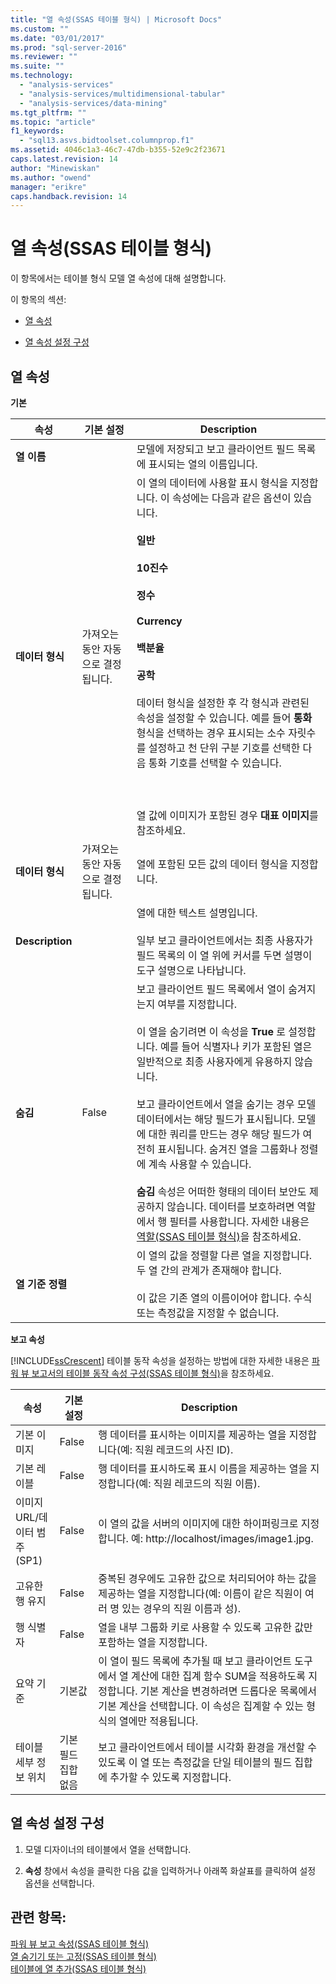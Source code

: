 ```yaml
---
title: "열 속성(SSAS 테이블 형식) | Microsoft Docs"
ms.custom: ""
ms.date: "03/01/2017"
ms.prod: "sql-server-2016"
ms.reviewer: ""
ms.suite: ""
ms.technology: 
  - "analysis-services"
  - "analysis-services/multidimensional-tabular"
  - "analysis-services/data-mining"
ms.tgt_pltfrm: ""
ms.topic: "article"
f1_keywords: 
  - "sql13.asvs.bidtoolset.columnprop.f1"
ms.assetid: 4046c1a3-46c7-47db-b355-52e9c2f23671
caps.latest.revision: 14
author: "Minewiskan"
ms.author: "owend"
manager: "erikre"
caps.handback.revision: 14
---
```

# 열 속성(SSAS 테이블 형식)
  이 항목에서는 테이블 형식 모델 열 속성에 대해 설명합니다.  
  
 이 항목의 섹션:  
  
-   [열 속성](#bkmk_properties)  
  
-   [열 속성 설정 구성](#bkmk_config_prop)  
  
##  <a name="bkmk_properties"></a> 열 속성  
 **기본**  
  
|속성|기본 설정|Description|  
|--------------|---------------------|-----------------|  
|**열 이름**||모델에 저장되고 보고 클라이언트 필드 목록에 표시되는 열의 이름입니다.|  
|**데이터 형식**|가져오는 동안 자동으로 결정됩니다.|이 열의 데이터에 사용할 표시 형식을 지정합니다. 이 속성에는 다음과 같은 옵션이 있습니다.<br /><br /> **일반**<br /><br /> **10진수**<br /><br /> **정수**<br /><br /> **Currency**<br /><br /> **백분율**<br /><br /> **공학**<br /><br /> 데이터 형식을 설정한 후 각 형식과 관련된 속성을 설정할 수 있습니다. 예를 들어 **통화** 형식을 선택하는 경우 표시되는 소수 자릿수를 설정하고 천 단위 구분 기호를 선택한 다음 통화 기호를 선택할 수 있습니다.<br /><br /> <br /><br /> 열 값에 이미지가 포함된 경우 **대표 이미지**를 참조하세요.|  
|**데이터 형식**|가져오는 동안 자동으로 결정됩니다.|열에 포함된 모든 값의 데이터 형식을 지정합니다.|  
|**Description**||열에 대한 텍스트 설명입니다.<br /><br /> 일부 보고 클라이언트에서는 최종 사용자가 필드 목록의 이 열 위에 커서를 두면 설명이 도구 설명으로 나타납니다.|  
|**숨김**|False|보고 클라이언트 필드 목록에서 열이 숨겨지는지 여부를 지정합니다.<br /><br /> 이 열을 숨기려면 이 속성을 **True** 로 설정합니다. 예를 들어 식별자나 키가 포함된 열은 일반적으로 최종 사용자에게 유용하지 않습니다.<br /><br /> 보고 클라이언트에서 열을 숨기는 경우 모델 데이터에서는 해당 필드가 표시됩니다. 모델에 대한 쿼리를 만드는 경우 해당 필드가 여전히 표시됩니다. 숨겨진 열을 그룹화나 정렬에 계속 사용할 수 있습니다.<br /><br /> **숨김** 속성은 어떠한 형태의 데이터 보안도 제공하지 않습니다. 데이터를 보호하려면 역할에서 행 필터를 사용합니다. 자세한 내용은 [역할&#40;SSAS 테이블 형식&#41;](../../analysis-services/tabular-models/roles-ssas-tabular.md)을 참조하세요.|  
|**열 기준 정렬**||이 열의 값을 정렬할 다른 열을 지정합니다. 두 열 간의 관계가 존재해야 합니다.<br /><br /> 이 값은 기존 열의 이름이어야 합니다. 수식 또는 측정값을 지정할 수 없습니다.|  
  
 **보고 속성**  
  
 [!INCLUDE[ssCrescent](../../includes/sscrescent-md.md)] 테이블 동작 속성을 설정하는 방법에 대한 자세한 내용은 [파워 뷰 보고서의 테이블 동작 속성 구성&#40;SSAS 테이블 형식&#41;](../../analysis-services/tabular-models/configure-table-behavior-properties-for-power-view-reports-ssas-tabular.md)을 참조하세요.  
  
|속성|기본 설정|Description|  
|--------------|---------------------|-----------------|  
|기본 이미지|False|행 데이터를 표시하는 이미지를 제공하는 열을 지정합니다(예: 직원 레코드의 사진 ID).|  
|기본 레이블|False|행 데이터를 표시하도록 표시 이름을 제공하는 열을 지정합니다(예: 직원 레코드의 직원 이름).|  
|이미지 URL/데이터 범주(SP1)|False|이 열의 값을 서버의 이미지에 대한 하이퍼링크로 지정합니다. 예: http://localhost/images/image1.jpg.|  
|고유한 행 유지|False|중복된 경우에도 고유한 값으로 처리되어야 하는 값을 제공하는 열을 지정합니다(예: 이름이 같은 직원이 여러 명 있는 경우의 직원 이름과 성).|  
|행 식별자|False|열을 내부 그룹화 키로 사용할 수 있도록 고유한 값만 포함하는 열을 지정합니다.|  
|요약 기준|기본값|이 열이 필드 목록에 추가될 때 보고 클라이언트 도구에서 열 계산에 대한 집계 함수 SUM을 적용하도록 지정합니다. 기본 계산을 변경하려면 드롭다운 목록에서 기본 계산을 선택합니다. 이 속성은 집계할 수 있는 형식의 열에만 적용됩니다.|  
|테이블 세부 정보 위치|기본 필드 집합 없음|보고 클라이언트에서 테이블 시각화 환경을 개선할 수 있도록 이 열 또는 측정값을 단일 테이블의 필드 집합에 추가할 수 있도록 지정합니다.|  
  
##  <a name="bkmk_config_prop"></a> 열 속성 설정 구성  
  
1.  모델 디자이너의 테이블에서 열을 선택합니다.  
  
2.  **속성** 창에서 속성을 클릭한 다음 값을 입력하거나 아래쪽 화살표를 클릭하여 설정 옵션을 선택합니다.  
  
## 관련 항목:  
 [파워 뷰 보고 속성&#40;SSAS 테이블 형식&#41;](../../analysis-services/tabular-models/power-view-reporting-properties-ssas-tabular.md)   
 [열 숨기기 또는 고정&#40;SSAS 테이블 형식&#41;](../../analysis-services/tabular-models/hide-or-freeze-columns-ssas-tabular.md)   
 [테이블에 열 추가&#40;SSAS 테이블 형식&#41;](../../analysis-services/tabular-models/add-columns-to-a-table-ssas-tabular.md)  
  
  